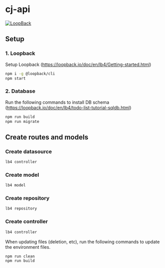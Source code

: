 # cj-api

[![LoopBack](https://github.com/strongloop/loopback-next/raw/master/docs/site/imgs/branding/Powered-by-LoopBack-Badge-(blue)-@2x.png)](http://loopback.io/)

## Setup 

### 1. Loopback
Setup Loopback (https://loopback.io/doc/en/lb4/Getting-started.html)
```bash
npm i -g @loopback/cli
npm start
```

### 2. Database 
Run the following commands to install DB schema (https://loopback.io/doc/en/lb4/todo-list-tutorial-sqldb.html)
```bash
npm run build
npm run migrate
```

## Create routes and models

### Create datasource
```bash
lb4 controller
```

### Create model
```bash
lb4 model
```
### Create repository
```bash
lb4 repository
```

### Create controller
```bash
lb4 controller
```

When updating files (deletion, etc), run the following commands to update the environment files. 
```bash
npm run clean
npm run build
``` 
